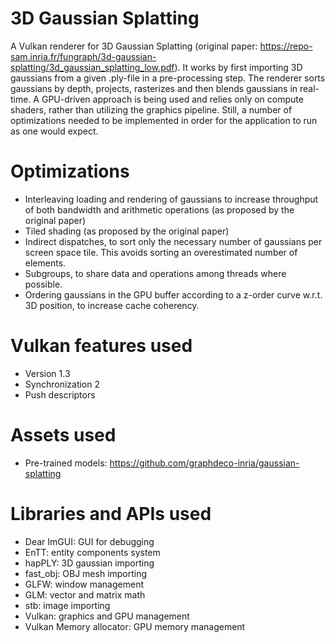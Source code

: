 # 3D Gaussian Splatting
A Vulkan renderer for 3D Gaussian Splatting (original paper: https://repo-sam.inria.fr/fungraph/3d-gaussian-splatting/3d_gaussian_splatting_low.pdf). It works by first importing 3D gaussians from a given .ply-file in a pre-processing step. The renderer sorts gaussians by depth, projects, rasterizes and then blends gaussians in real-time. A GPU-driven approach is being used and relies only on compute shaders, rather than utilizing the graphics pipeline. Still, a number of optimizations needed to be implemented in order for the application to run as one would expect.

# Optimizations
* Interleaving loading and rendering of gaussians to increase throughput of both bandwidth and arithmetic operations (as proposed by the original paper)
* Tiled shading (as proposed by the original paper)
* Indirect dispatches, to sort only the necessary number of gaussians per screen space tile. This avoids sorting an overestimated number of elements.
* Subgroups, to share data and operations among threads where possible.
* Ordering gaussians in the GPU buffer according to a z-order curve w.r.t. 3D position, to increase cache coherency.

# Vulkan features used
* Version 1.3
* Synchronization 2
* Push descriptors

# Assets used
* Pre-trained models: https://github.com/graphdeco-inria/gaussian-splatting

# Libraries and APIs used
* Dear ImGUI: GUI for debugging
* EnTT: entity components system
* hapPLY: 3D gaussian importing
* fast_obj: OBJ mesh importing
* GLFW: window management
* GLM: vector and matrix math
* stb: image importing
* Vulkan: graphics and GPU management
* Vulkan Memory allocator: GPU memory management
